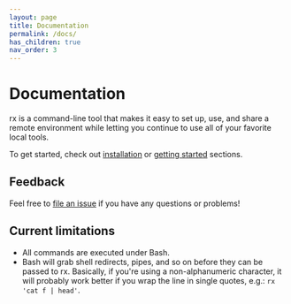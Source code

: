 ```yaml
---
layout: page
title: Documentation
permalink: /docs/
has_children: true
nav_order: 3
---
```


# Documentation

rx is a command-line tool that makes it easy to set up, use, and share a remote
environment while letting you continue to use all of your favorite local tools.

To get started, check out [installation](/docs/install) or
[getting started](/getting-started) sections.

## Feedback

Feel free to [file an issue](https://github.com/run-rx/rx/issues) if you have
any questions or problems!

## Current limitations

* All commands are executed under Bash.
* Bash will grab shell redirects, pipes, and so on before they can be passed to
  rx. Basically, if you're using a non-alphanumeric character, it will probably
  work better if you wrap the line in single quotes, e.g.: `rx 'cat f | head'`.
